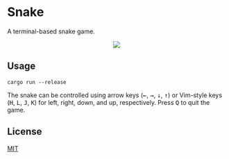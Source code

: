 # Snake

A terminal-based snake game.

<p align="center">
  <img src="https://github.com/user-attachments/assets/f649aef6-34d3-4c74-ab8a-ac5712c7261f" />
</p>

## Usage

```console
cargo run --release
```

The snake can be controlled using arrow keys (<kbd>←</kbd>, <kbd>→</kbd>, <kbd>↓</kbd>, <kbd>↑</kbd>) or Vim-style keys (<kbd>H</kbd>, <kbd>L</kbd>, <kbd>J</kbd>, <kbd>K</kbd>) for left, right, down, and up, respectively.
Press <kbd>Q</kbd> to quit the game.

## License

[MIT](https://github.com/wadiim/snake/blob/main/LICENSE)
